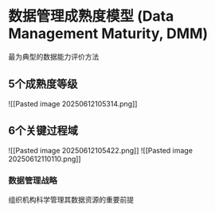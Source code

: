# 数据管理成熟度模型 (Data Management Maturity, DMM)
最为典型的数据能力评价方法
## 5个成熟度等级
![[Pasted image 20250612105314.png]]
## 6个关键过程域
![[Pasted image 20250612105422.png]]
![[Pasted image 20250612110110.png]]
### 数据管理战略
组织机构科学管理其数据资源的重要前提
